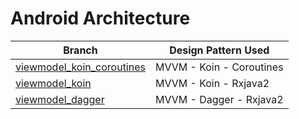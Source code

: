 # Android Architecture

|     Branch     | Design Pattern Used |
| ------------- | ------------- |
| [viewmodel_koin_coroutines](https://github.com/ThuanPx/Android_Architecture/tree/viewmodel_koin_coroutines) | MVVM - Koin - Coroutines |
| [viewmodel_koin](https://github.com/ThuanPx/Android_Architecture/tree/viewmodel_koin) | MVVM - Koin - Rxjava2 |
| [viewmodel_dagger](https://github.com/ThuanPx/Android_Architecture/tree/viewmodel_dagger) | MVVM - Dagger - Rxjava2 |